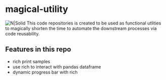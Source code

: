 # magical-utility

![N|Solid](https://clipperofficial.com/common/project/images/reusability-top@3x.jpg)
This code repositories is created to be used as functional utlities to magically shorten the time to automate the downstream processes via code reusability. 

## Features in this repo
- rich print samples
- use rich to interact with pandas dataframe
- dynamic progress bar with rich



